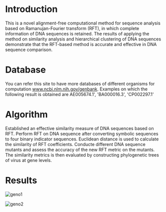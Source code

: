 # Introduction
This is a novel alignment-free computational method for sequence analysis based on Ramanujan-Fourier transform (RFT), in which complete information of DNA sequences is retained. The results of applying the method on similarity analysis and  hierarchical clustering of DNA sequences demonstrate that the  RFT-based method is accurate and effective in DNA sequence comparison.

# Database
 You can refer this site to have more databases of different organisms for computation www.ncbi.nlm.nih.gov/genbank. Examples on which the following result is obtained are AE005674.1', 'BA000016.3', 'CP002297.1'

# Algorithm
Established an effective similarity measure of DNA sequences based on RFT. Perform RFT on DNA sequence after converting symbolic sequences to four binary indicator sequences. Euclidean distance is used to calculate the similarity of RFT coefficients. Conducte different DNA sequence mutants and assess the accuracy of the new RFT metric on the mutants. The similarity metrics is then evaluated by constructing phylogenetic trees of virus at gene levels.

# Results

![geno1](https://github.com/arpiii7474/Genocode/assets/79414258/526f4617-b006-4b47-99b1-a68343e70ff6)


![geno2](https://github.com/arpiii7474/Genocode/assets/79414258/c706eb5e-e3ac-48bd-b4ef-552cca8fbacf)
